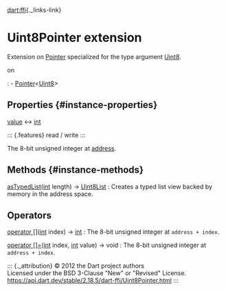 [dart:ffi](../dart-ffi/dart-ffi-library){._links-link}

Uint8Pointer extension
======================

Extension on [Pointer](pointer-class) specialized for the type argument
[Uint8](uint8-class).

on

:   -   [Pointer](pointer-class)\<[Uint8](uint8-class)\>

Properties {#instance-properties}
----------

[value](uint8pointer/value) ↔ [int](../dart-core/int-class)

::: {.features}
read / write
:::

The 8-bit unsigned integer at [address](pointer/address).

Methods {#instance-methods}
-------

[asTypedList](uint8pointer/astypedlist)([int](../dart-core/int-class) length) → [Uint8List](../dart-typed_data/uint8list-class)
:   Creates a typed list view backed by memory in the address space.

Operators
---------

[operator \[\]](uint8pointer/operator_get)([int](../dart-core/int-class) index) → [int](../dart-core/int-class)
:   The 8-bit unsigned integer at `address + index`.

[operator \[\]=](uint8pointer/operator_put)([int](../dart-core/int-class) index, [int](../dart-core/int-class) value) → void
:   The 8-bit unsigned integer at `address + index`.

::: {._attribution}
© 2012 the Dart project authors\
Licensed under the BSD 3-Clause \"New\" or \"Revised\" License.\
<https://api.dart.dev/stable/2.18.5/dart-ffi/Uint8Pointer.html>
:::
